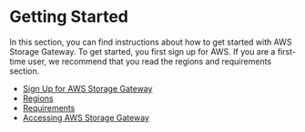 # Getting Started<a name="GettingStarted"></a>

In this section, you can find instructions about how to get started with AWS Storage Gateway\. To get started, you first sign up for AWS\. If you are a first\-time user, we recommend that you read the regions and requirements section\.


+ [Sign Up for AWS Storage Gateway](GettingStartedSignUpStep1-common.md)
+ [Regions](available-regions-intro.md)
+ [Requirements](Requirements.md)
+ [Accessing AWS Storage Gateway](WhatIsAPIIntro.md)